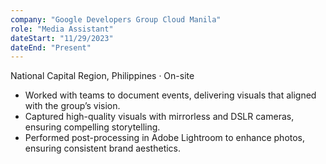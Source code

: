 ```yaml
---
company: "Google Developers Group Cloud Manila"
role: "Media Assistant"
dateStart: "11/29/2023"
dateEnd: "Present"
---
```


National Capital Region, Philippines · On-site

- Worked with teams to document events, delivering visuals that aligned with the group’s vision.
- Captured high-quality visuals with mirrorless and DSLR cameras, ensuring compelling storytelling.
- Performed post-processing in Adobe Lightroom to enhance photos, ensuring consistent brand aesthetics.
